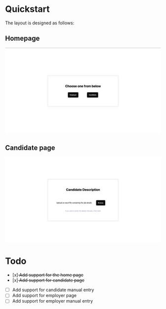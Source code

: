 # Quickstart
The layout is designed as follows:
## Homepage
![Homepage](./src/assets/homepage.png)

## Candidate page
![Candidate page](./src/assets/candidate_page.png)


# Todo
- [x]<s> Add support for the home page </s>
- [x]<s> Add support for candidate page </s>
- [ ] Add support for candidate manual entry
- [ ] Add support for employer page
- [ ] Add support for employer manual entry
